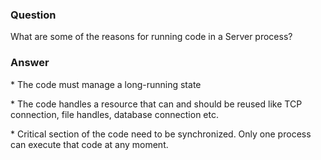 ### Question
What are some of the reasons for running code in a Server process?


### Answer
\* The code must manage a long-running state

<div>

\* The code handles a resource that can and should be reused like TCP
connection, file handles, database connection etc.

</div>

<div>

\* Critical section of the code need to be synchronized. Only one
process can execute that code at any moment. 

</div>


